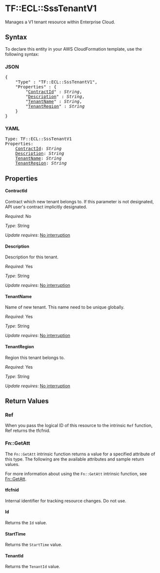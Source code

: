# TF::ECL::SssTenantV1

Manages a V1 tenant resource within Enterprise Cloud.

## Syntax

To declare this entity in your AWS CloudFormation template, use the following syntax:

### JSON

<pre>
{
    "Type" : "TF::ECL::SssTenantV1",
    "Properties" : {
        "<a href="#contractid" title="ContractId">ContractId</a>" : <i>String</i>,
        "<a href="#description" title="Description">Description</a>" : <i>String</i>,
        "<a href="#tenantname" title="TenantName">TenantName</a>" : <i>String</i>,
        "<a href="#tenantregion" title="TenantRegion">TenantRegion</a>" : <i>String</i>
    }
}
</pre>

### YAML

<pre>
Type: TF::ECL::SssTenantV1
Properties:
    <a href="#contractid" title="ContractId">ContractId</a>: <i>String</i>
    <a href="#description" title="Description">Description</a>: <i>String</i>
    <a href="#tenantname" title="TenantName">TenantName</a>: <i>String</i>
    <a href="#tenantregion" title="TenantRegion">TenantRegion</a>: <i>String</i>
</pre>

## Properties

#### ContractId

Contract which new tenant belongs to.
If this parameter is not designated, API user's contract
implicitly designated.

_Required_: No

_Type_: String

_Update requires_: [No interruption](https://docs.aws.amazon.com/AWSCloudFormation/latest/UserGuide/using-cfn-updating-stacks-update-behaviors.html#update-no-interrupt)

#### Description

Description for this tenant.

_Required_: Yes

_Type_: String

_Update requires_: [No interruption](https://docs.aws.amazon.com/AWSCloudFormation/latest/UserGuide/using-cfn-updating-stacks-update-behaviors.html#update-no-interrupt)

#### TenantName

Name of new tenant.
This name need to be unique globally.

_Required_: Yes

_Type_: String

_Update requires_: [No interruption](https://docs.aws.amazon.com/AWSCloudFormation/latest/UserGuide/using-cfn-updating-stacks-update-behaviors.html#update-no-interrupt)

#### TenantRegion

Region this tenant belongs to.

_Required_: Yes

_Type_: String

_Update requires_: [No interruption](https://docs.aws.amazon.com/AWSCloudFormation/latest/UserGuide/using-cfn-updating-stacks-update-behaviors.html#update-no-interrupt)

## Return Values

### Ref

When you pass the logical ID of this resource to the intrinsic `Ref` function, Ref returns the tfcfnid.

### Fn::GetAtt

The `Fn::GetAtt` intrinsic function returns a value for a specified attribute of this type. The following are the available attributes and sample return values.

For more information about using the `Fn::GetAtt` intrinsic function, see [Fn::GetAtt](https://docs.aws.amazon.com/AWSCloudFormation/latest/UserGuide/intrinsic-function-reference-getatt.html).

#### tfcfnid

Internal identifier for tracking resource changes. Do not use.

#### Id

Returns the <code>Id</code> value.

#### StartTime

Returns the <code>StartTime</code> value.

#### TenantId

Returns the <code>TenantId</code> value.

